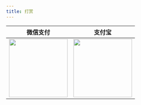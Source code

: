```yaml
---
title: 打赏
---
```


|                                      微信支付                                       |                                        支付宝                                        |
| :---------------------------------------------------------------------------------: | :----------------------------------------------------------------------------------: |
| <img style="width: 160px" src="https://ways49.github.io/xiangqi-blog/wx-pay.png" /> | <img style="width: 160px" src="https://ways49.github.io/xiangqi-blog/zfb-pay.png" /> |

